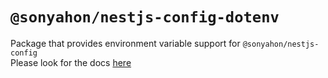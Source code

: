 # `@sonyahon/nestjs-config-dotenv`
Package that provides environment variable support for `@sonyahon/nestjs-config`  
Please look for the docs [here](https://github.com/SonyaHon/nestjs-config)
